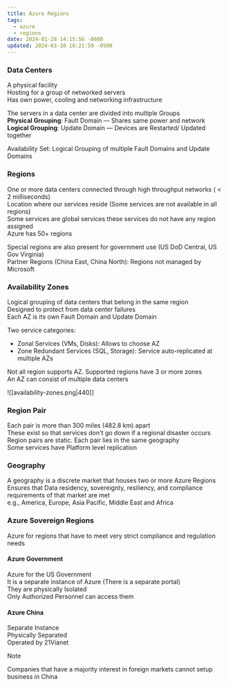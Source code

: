 ```yaml
---
title: Azure Regions
tags:
  - azure
  - regions
date: 2024-01-28 14:15:56 -0600
updated: 2024-03-10 10:21:59 -0500
---
```


### Data Centers

A physical facility  
Hosting for a group of networked servers  
Has own power, cooling and networking infrastructure

The servers in a data center are divided into multiple Groups  
**Physical Grouping**: Fault Domain — Shares same power and network  
**Logical Grouping**: Update Domain — Devices are Restarted/ Updated together

Availability Set: Logical Grouping of multiple Fault Domains and Update Domains

### Regions

One or more data centers connected through high throughput networks ( \< 2 milliseconds)  
Location where our services reside (Some services are not available in all regions)  
Some services are global services these services do not have any region assigned  
Azure has 50+ regions

Special regions are also present for government use (US DoD Central, US Gov Virginia)  
Partner Regions (China East, China North): Regions not managed by Microsoft

### Availability Zones

Logical grouping of data centers that belong in the same region  
Designed to protect from data center failures  
Each AZ is its own Fault Domain and Update Domain

Two service categories:
* Zonal Services (VMs, Disks): Allows to choose AZ
* Zone Redundant Services (SQL, Storage): Service auto-replicated at multiple AZs

Not all region supports AZ. Supported regions have 3 or more zones  
An AZ can consist of multiple data centers

![[availability-zones.png|440]]

### Region Pair

Each pair is more than 300 miles (482.8 km) apart  
These exist so that services don't go down if a regional disaster occurs  
Region pairs are static. Each pair lies in the same geography  
Some services have Platform level replication

### Geography

A geography is a discrete market that houses two or more Azure Regions  
Ensures that Data residency, sovereignty, resiliency, and compliance requirements of that market are met  
e.g., America, Europe, Asia Pacific, Middle East and Africa

### Azure Sovereign Regions
Azure for regions that have to meet very strict compliance and regulation needs

#### Azure Government
Azure for the US Government  
It is a separate instance of Azure (There is a separate portal)  
They are physically Isolated  
Only Authorized Personnel can access them

#### Azure China  
Separate Instance  
Physically Separated  
Operated by 21Vianet  

> [!NOTE]
> Companies that have a majority interest in foreign markets cannot setup business in China
